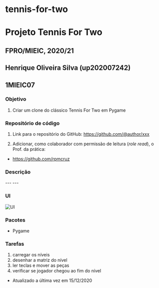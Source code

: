 # tennis-for-two
# Projeto Tennis For Two
## FPRO/MIEIC, 2020/21
## Henrique Oliveira Silva (up202007242)
## 1MIEIC07

### Objetivo

1. Criar um clone do clássico Tennis For Two em Pygame

### Repositório de código

1) Link para o repositório do GitHub: https://github.com/@author/xxx

2) Adicionar, como colaborador com permissão de leitura (*role read*), o Prof. da prática:

- https://github.com/rpmcruz

### Descrição

*--- ---*

### UI

![UI](https://www.google.com/url?sa=i&url=https%3A%2F%2Fgamehall.com.br%2Ftennis-for-two-o-primeiro-game-da-historia-completa-55-anos%2F&psig=AOvVaw2tnFL__mzao7-UKH9UV14C&ust=1608118584379000&source=images&cd=vfe&ved=0CAIQjRxqFwoTCKir5efyz-0CFQAAAAAdAAAAABAD)

### Pacotes

- Pygame

### Tarefas

1. carregar os níveis
1. desenhar a matriz do nível
1. ler teclas e mover as peças
2. verificar se jogador chegou ao fim do nível

- Atualizado a última vez em 15/12/2020
